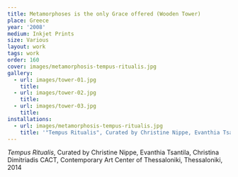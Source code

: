 ```yaml
---
title: Metamorphoses is the only Grace offered (Wooden Tower)
place: Greece
year: '2008'
medium: Inkjet Prints
size: Various
layout: work
tags: work
order: 160
cover: images/metamorphosis-tempus-ritualis.jpg
gallery:
  - url: images/tower-01.jpg
    title: 
  - url: images/tower-02.jpg
    title: 
  - url: images/tower-03.jpg
    title: 
installations:
  - url: images/metamorphosis-tempus-ritualis.jpg
    title: '"Tempus Ritualis", Curated by Christine Nippe, Evanthia Tsantila, Christina Dimitriadis CACT, Contemporary Art Center of Thessaloniki, Thessaloniki, 2014'
---
```

*Tempus Ritualis*, Curated by Christine Nippe, Evanthia Tsantila, Christina Dimitriadis CACT, Contemporary Art Center of Thessaloniki, Thessaloniki, 2014